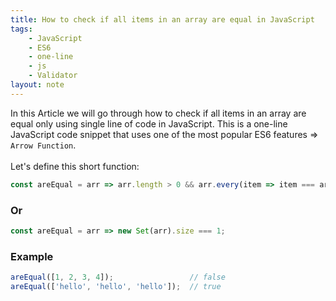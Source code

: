 ```yaml
---
title: How to check if all items in an array are equal in JavaScript
tags:
    - JavaScript
    - ES6
    - one-line
    - js
    - Validator
layout: note
---
```




In this Article we will go through how to check if all items in an array are equal only using single line of code in JavaScript.
This is a one-line JavaScript code snippet that uses one of the most popular ES6 features => `Arrow Function`.
<br/>
<br/>
Let's define this short function:

```js {.wrap}
const areEqual = arr => arr.length > 0 && arr.every(item => item === arr[0]);
```

### Or

```js {.wrap}
const areEqual = arr => new Set(arr).size === 1;
```

### Example

```js {.wrap}
areEqual([1, 2, 3, 4]);                 // false
areEqual(['hello', 'hello', 'hello']);  // true
```